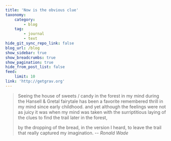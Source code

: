 ```yaml
---
title: 'Now is the obvious clue'
taxonomy:
    category:
        - blog
    tag:
        - journal
        - text
hide_git_sync_repo_link: false
blog_url: /blog
show_sidebar: true
show_breadcrumbs: true
show_pagination: true
hide_from_post_list: false
feed:
    limit: 10
link: 'http://getgrav.org'
---
```


>Seeing the house of sweets / candy in the forest in my mind during the Hansell & Gretal fairytale has been a favorite remembered thrill in my mind since early childhood. and yet although the feelings were not as juicy it was when my mind was taken with the surriptitious laying of the clues to find the trail later in the forest, 
>
>by the dropping of the bread, in the version I heard, to leave the trail that really captured my imagination.
> -- <cite> Ronald Wade</cite>
